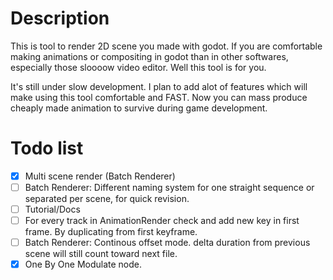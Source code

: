 # Description

This is tool to render 2D scene you made with godot. If you are comfortable making animations or compositing in godot than in other softwares, especially those sloooow video editor. Well this tool is for you.

It's still under slow development. I plan to add alot of features which will make using this tool comfortable and FAST. Now you can mass produce cheaply made animation to survive during game development.

# Todo list

- [x] Multi scene render (Batch Renderer)
- [ ] Batch Renderer: Different naming system for one straight sequence or separated per scene, for quick revision.
- [ ] Tutorial/Docs
- [ ] For every track in AnimationRender check and add new key in first frame. By duplicating from first keyframe.
- [ ] Batch Renderer: Continous offset mode. delta duration from previous scene will still count toward next file.
- [x] One By One Modulate node.
